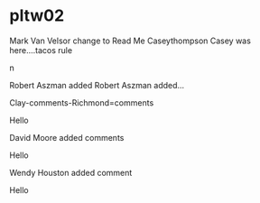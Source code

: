 # pltw02
Mark Van Velsor change to Read Me
 Caseythompson
Casey was here....tacos rule





n

Robert Aszman added Robert Aszman added...





Clay-comments-Richmond=comments

Hello



David Moore added comments


Hello

Wendy Houston added comment



Hello




